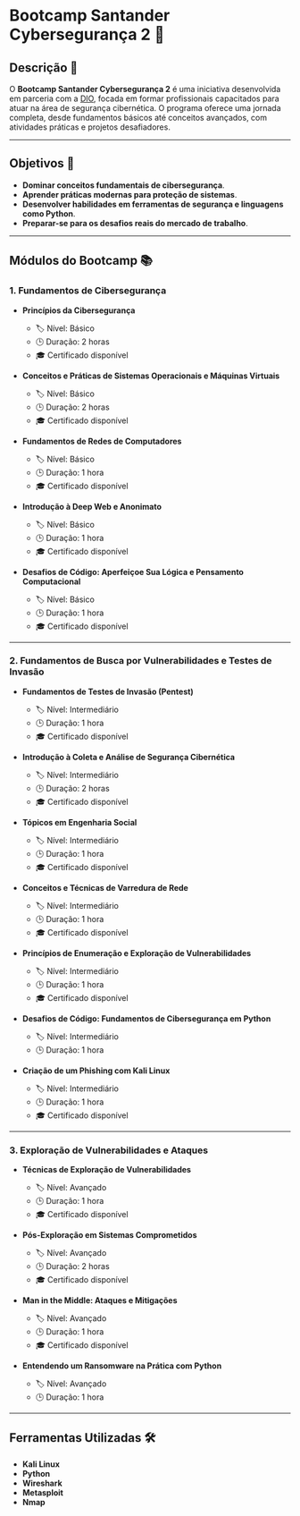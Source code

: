 # Bootcamp Santander Cybersegurança 2 🚀

## Descrição 📄

O **Bootcamp Santander Cybersegurança 2** é uma iniciativa desenvolvida em parceria com a [DIO](https://www.dio.me/), focada em formar profissionais capacitados para atuar na área de segurança cibernética. O programa oferece uma jornada completa, desde fundamentos básicos até conceitos avançados, com atividades práticas e projetos desafiadores.

---

## Objetivos 🎯

- **Dominar conceitos fundamentais de cibersegurança**.
- **Aprender práticas modernas para proteção de sistemas**.
- **Desenvolver habilidades em ferramentas de segurança e linguagens como Python**.
- **Preparar-se para os desafios reais do mercado de trabalho**.

---

## Módulos do Bootcamp 📚

### **1. Fundamentos de Cibersegurança**
- **Princípios da Cibersegurança**  
  - 🏷️ Nível: Básico  
  - 🕒 Duração: 2 horas  
  - 🎓 Certificado disponível  

- **Conceitos e Práticas de Sistemas Operacionais e Máquinas Virtuais**  
  - 🏷️ Nível: Básico  
  - 🕒 Duração: 2 horas  
  - 🎓 Certificado disponível  

- **Fundamentos de Redes de Computadores**  
  - 🏷️ Nível: Básico  
  - 🕒 Duração: 1 hora  
  - 🎓 Certificado disponível  

- **Introdução à Deep Web e Anonimato**  
  - 🏷️ Nível: Básico  
  - 🕒 Duração: 1 hora  
  - 🎓 Certificado disponível  

- **Desafios de Código: Aperfeiçoe Sua Lógica e Pensamento Computacional**  
  - 🏷️ Nível: Básico  
  - 🕒 Duração: 1 hora  
  - 🎓 Certificado disponível  

---

### **2. Fundamentos de Busca por Vulnerabilidades e Testes de Invasão**
- **Fundamentos de Testes de Invasão (Pentest)**  
  - 🏷️ Nível: Intermediário  
  - 🕒 Duração: 1 hora  
  - 🎓 Certificado disponível  

- **Introdução à Coleta e Análise de Segurança Cibernética**  
  - 🏷️ Nível: Intermediário  
  - 🕒 Duração: 2 horas  
  - 🎓 Certificado disponível  

- **Tópicos em Engenharia Social**  
  - 🏷️ Nível: Intermediário  
  - 🕒 Duração: 1 hora  
  - 🎓 Certificado disponível  

- **Conceitos e Técnicas de Varredura de Rede**  
  - 🏷️ Nível: Intermediário  
  - 🕒 Duração: 1 hora  
  - 🎓 Certificado disponível  

- **Princípios de Enumeração e Exploração de Vulnerabilidades**  
  - 🏷️ Nível: Intermediário  
  - 🕒 Duração: 1 hora  
  - 🎓 Certificado disponível  

- **Desafios de Código: Fundamentos de Cibersegurança em Python**  
  - 🏷️ Nível: Intermediário  
  - 🕒 Duração: 1 hora  

- **Criação de um Phishing com Kali Linux**  
  - 🏷️ Nível: Intermediário  
  - 🕒 Duração: 1 hora  
  - 🎓 Certificado disponível  

---

### **3. Exploração de Vulnerabilidades e Ataques**
- **Técnicas de Exploração de Vulnerabilidades**  
  - 🏷️ Nível: Avançado  
  - 🕒 Duração: 1 hora  
  - 🎓 Certificado disponível  

- **Pós-Exploração em Sistemas Comprometidos**  
  - 🏷️ Nível: Avançado  
  - 🕒 Duração: 2 horas  
  - 🎓 Certificado disponível  

- **Man in the Middle: Ataques e Mitigações**  
  - 🏷️ Nível: Avançado  
  - 🕒 Duração: 1 hora  
  - 🎓 Certificado disponível  

- **Entendendo um Ransomware na Prática com Python**  
  - 🏷️ Nível: Avançado  
  - 🕒 Duração: 1 hora  

---

## Ferramentas Utilizadas 🛠️
- **Kali Linux**  
- **Python**  
- **Wireshark**  
- **Metasploit**  
- **Nmap**  

